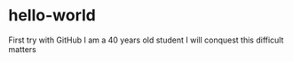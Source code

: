 # hello-world
First try with GitHub
I am a 40 years old student
I will conquest this difficult matters
